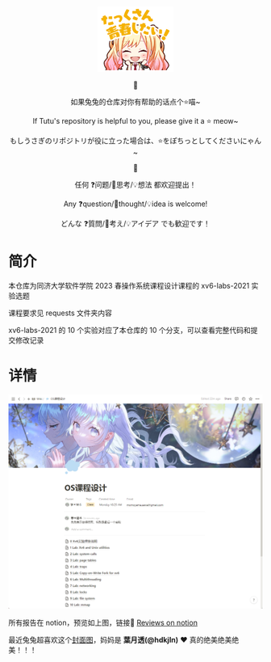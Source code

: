 <p align = 'center'>
  <img width='150' src='./README.assets/stamp0013.png'>
</p>
<p align = 'center'> 🥕 </p>
<p align = 'center'> 如果兔兔的仓库对你有帮助的话点个⭐喵~ </p>
<p align = 'center'> If Tutu's repository is helpful to you, please give it a ⭐ meow~ </p>
<p align = 'center'> もしうさぎのリポジトリが役に立った場合は、⭐をぽちっとしてくださいにゃん~  </p>

<p align = 'center'> 🍉 </p>
<p align = 'center'> 任何 ❓问题/💭思考/💡想法 都欢迎提出！</p>
<p align = 'center'> Any ❓question/💭thought/💡idea  is welcome! </p>
<p align = 'center'> どんな ❓質問/💭考え/💡アイデア でも歓迎です！ </p>

# 简介

本仓库为同济大学软件学院 2023 春操作系统课程设计课程的 xv6-labs-2021 实验选题

课程要求见 requests 文件夹内容

xv6-labs-2021 的 10 个实验对应了本仓库的 10 个分支，可以查看完整代码和提交修改记录

# 详情

![image-20230714162931847](./README.assets/image-20230714162931847.png)

所有报告在 notion，预览如上图，链接🔗 [Reviews on notion](https://momoyamasawa.notion.site/OS-a1cdaf79f68245459ebe4b27f541fd26?pvs=4)

最近兔兔超喜欢这个[封面图](https://twitter.com/hdkjln/status/1679339270656659456?s=20)，妈妈是 **葉月透(@hdkjln)** ❤ 真的绝美绝美绝美！！！


